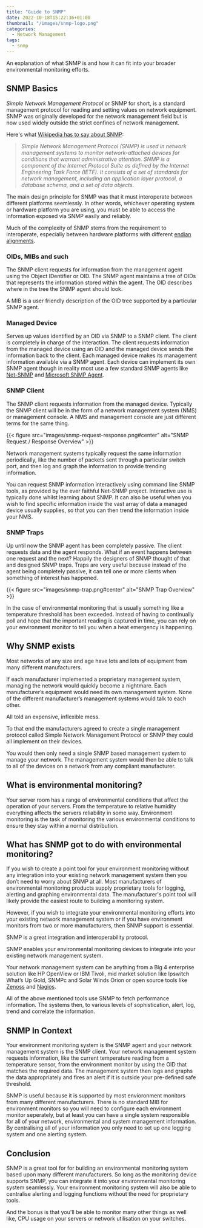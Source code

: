```yaml
---
title: "Guide to SNMP"
date: 2022-10-18T15:22:36+01:00
thumbnail: "/images/snmp-logo.png"
categories:
  - Network Management
tags:
  - snmp
---
```


An explanation of what SNMP is and how it can fit into your broader environmental monitoring efforts.

<!--more-->

## SNMP Basics

*Simple Network Management Protocol* or SNMP for short, is a standard management protocol for reading and setting values on network equipment. SNMP was originally developed for the network management field but is now used widely outside the strict confines of network management.

Here's what [Wikipedia has to say about SNMP](http://en.wikipedia.org/wiki/Snmp):

>*Simple Network Management Protocol (SNMP) is used in network management systems to monitor network-attached devices for conditions that warrant administrative attention. SNMP is a component of the Internet Protocol Suite as defined by the Internet Engineering Task Force (IETF). It consists of a set of standards for network management, including an application layer protocol, a database schema, and a set of data objects.*

The main design principle for SNMP was that it must interoperate between different platforms seemlessly. In other words, whichever operating system or hardware platform you are using, you must be able to access the information exposed via SNMP easily and reliably.

Much of the complexity of SNMP stems from the requirement to interoperate, especially between hardware platforms with different [endian alignments](http://en.wikipedia.org/wiki/Endianness).

### OIDs, MIBs and such

The SNMP client requests for information from the management agent using the Object IDentifier or OID. The SNMP agent maintains a tree of OIDs that represents the information stored within the agent. The OID describes where in the tree the SNMP agent should look.

A MIB is a user friendly description of the OID tree supported by a particular SNMP agent.

### Managed Device

Serves up values identified by an OID via SNMP to a SNMP client. The client is completely in charge of the interaction. The client requests information from the managed device using an OID and the managed device sends the information back to the client. Each managed device makes its management information available via a SNMP agent. Each device can implement its own SNMP agent though in reality most use a few standard SNMP agents like [Net-SNMP](http://www.net-snmp.org/) and [Microsoft SNMP Agent](http://technet.microsoft.com/en-us/library/cc765990.aspx).

### SNMP Client

The SNMP client requests information from the managed device. Typically the SNMP client will be in the form of a network management system (NMS) or management console. A NMS and management console are just different terms for the same thing.

{{< figure src="images/snmp-request-response.png#center" alt="SNMP Request / Response Overview" >}}

Network management systems typically request the same information periodically, like the number of packets sent through a particular switch port, and then log and graph the information to provide trending information.

You can request SNMP information interactively using command line SNMP tools, as provided by the ever faithful Net-SNMP project. Interactive use is typically done whilst learning about SNMP. It can also be useful when you wish to find specific information inside the vast array of data a managed device usually supplies, so that you can then trend the information inside your NMS.

### SNMP Traps

Up until now the SNMP agent has been completely passive. The client requests data and the agent responds. What if an event happens between one request and the next? Happily the designers of SNMP thought of that and designed SNMP traps. Traps are very useful because instead of the agent being completely passive, it can tell one or more clients when something of interest has happened.

{{< figure src="images/snmp-trap.png#center" alt="SNMP Trap Overview" >}}

In the case of environmental monitoring that is usually something like a temperature threshold has been exceeded. Instead of having to continually poll and hope that the important reading is captured in time, you can rely on your environment monitor to tell you when a heat emergency is happening.

## Why SNMP exists

Most networks of any size and age have lots and lots of equipment from many different manufacturers.

If each manufacturer implemented a proprietary management system, managing the network would quickly become a nightmare. Each manufacturer’s equipment would need its own management system. None of the different manufacturer’s management systems would talk to each other.

All told an expensive, inflexible mess.

To that end the manufacturers agreed to create a single management protocol called Simple Network Management Protocol or SNMP they could all implement on their devices.

You would then only need a single SNMP based management system to manage your network. The management system would then be able to talk to all of the devices on a network from any compliant manufacturer.

## What is environmental monitoring?

Your server room has a range of environmental conditions that affect the operation of your servers. From the temperature to relative humidity everything affects the servers reliability in some way. Environment monitoring is the task of monitoring the various environmental conditions to ensure they stay within a normal distribution.

## What has SNMP got to do with environmental monitoring?

If you wish to create a point tool for your environment monitoring without any integration into your existing network management system then you don’t need to worry about SNMP at all. Most manufacturers of environmental monitoring products supply proprietary tools for logging, alerting and graphing environmental data. The manufacturer's point tool will likely provide the easiest route to building a monitoring system.

However, if you wish to integrate your environmental monitoring efforts into your existing network management system or if you have environment monitors from two or more manufacturers, then SNMP support is essential.

SNMP is a great integration and interoperability protocol.

SNMP enables your environmental monitoring devices to integrate into your existing network management system.

Your network management system can be anything from a Big 4 enterprise solution like HP OpenView or IBM Tivoli, mid market solution like Ipswitch What’s Up Gold, SNMPc and Solar Winds Orion or open source tools like [Zenoss](https://www.zenoss.com/) and [Nagios](https://www.nagios.org/).

All of the above mentioned tools use SNMP to fetch performance information. The systems then, to various levels of sophistication, alert, log, trend and correlate the information.

## SNMP In Context

Your environment monitoring system is the SNMP agent and your network management system is the SNMP client. Your network management system requests information, like the current temperature reading from a temperature sensor, from the environment monitor by using the OID that matches the required data. The management system then logs and graphs the data appropriately and fires an alert if it is outside your pre-defined safe threshold.

SNMP is useful because it is supported by most envioronment monitors from many different manufacturers. There is no standard MIB for environment monitors so you will need to configure each environment monitor seperately, but at least you can have a single system responsible for all of your network, environmental and system management information. By centralising all of your information you only need to set up one logging system and one alerting system.

## Conclusion

SNMP is a great tool for for building an environmental monitoring system based upon many different manufacturers. So long as the monitoring device supports SNMP, you can integrate it into your environmental monitoring system seamlessly. Your environment monitoring system will also be able to centralise alerting and logging functions without the need for proprietary tools.

And the bonus is that you'll be able to monitor many other things as well like, CPU usage on your servers or network utilisation on your switches.
